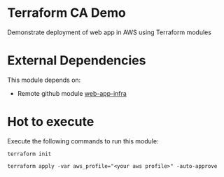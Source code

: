 # Terraform CA Demo
Demonstrate deployment of web app in AWS using Terraform modules

# External Dependencies
This module depends on:
* Remote github module [web-app-infra](https://github.com/shlevi/web-app-infra)

# Hot to execute
Execute the following commands to run this module:
```
terraform init
```
```
terraform apply -var aws_profile="<your aws profile>" -auto-approve
```